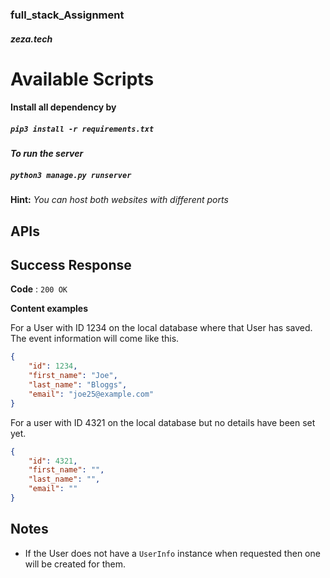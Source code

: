 ### full_stack_Assignment
##### zeza.tech

# Available Scripts

#### Install all dependency by
##### `pip3 install -r requirements.txt`

#### *To run the server*
##### `python3 manage.py runserver`

**Hint:**
*You can host both websites with different ports*



## APIs


## Success Response

**Code** : `200 OK`

**Content examples**

For a User with ID 1234 on the local database where that User has saved. The event information will come like this.

```json
{
    "id": 1234,
    "first_name": "Joe",
    "last_name": "Bloggs",
    "email": "joe25@example.com"
}
```

For a user with ID 4321 on the local database but no details have been set yet.

```json
{
    "id": 4321,
    "first_name": "",
    "last_name": "",
    "email": ""
}
```

## Notes

* If the User does not have a `UserInfo` instance when requested then one will
  be created for them.
